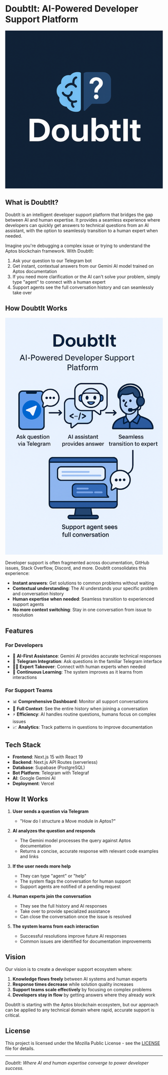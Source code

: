 # DoubtIt: AI-Powered Developer Support Platform

![DoubtIt Logo](public/doubtItLogo.png)

## What is DoubtIt?

DoubtIt is an intelligent developer support platform that bridges the gap between AI and human expertise. It provides a seamless experience where developers can quickly get answers to technical questions from an AI assistant, with the option to seamlessly transition to a human expert when needed.

Imagine you're debugging a complex issue or trying to understand the Aptos blockchain framework. With DoubtIt:

1. Ask your question to our Telegram bot
2. Get instant, contextual answers from our Gemini AI model trained on Aptos documentation
3. If you need more clarification or the AI can't solve your problem, simply type "agent" to connect with a human expert
4. Support agents see the full conversation history and can seamlessly take over

## How DoubtIt Works

![DoubtIt Architecture Diagram](public/doubtItDescription.png)

Developer support is often fragmented across documentation, GitHub issues, Stack Overflow, Discord, and more. DoubtIt consolidates this experience:

- **Instant answers**: Get solutions to common problems without waiting
- **Contextual understanding**: The AI understands your specific problem and conversation history
- **Human expertise when needed**: Seamless transition to experienced support agents
- **No more context switching**: Stay in one conversation from issue to resolution

## Features

### For Developers
- 🤖 **AI-First Assistance**: Gemini AI provides accurate technical responses
- 📱 **Telegram Integration**: Ask questions in the familiar Telegram interface
- 👨‍💻 **Expert Takeover**: Connect with human experts when needed
- 🔄 **Continuous Learning**: The system improves as it learns from interactions

### For Support Teams
- 📊 **Comprehensive Dashboard**: Monitor all support conversations
- 📝 **Full Context**: See the entire history when joining a conversation
- ⚡ **Efficiency**: AI handles routine questions, humans focus on complex issues
- 📈 **Analytics**: Track patterns in questions to improve documentation

## Tech Stack

- **Frontend**: Next.js 15 with React 19
- **Backend**: Next.js API Routes (serverless)
- **Database**: Supabase (PostgreSQL)
- **Bot Platform**: Telegram with Telegraf
- **AI**: Google Gemini AI
- **Deployment**: Vercel

## How It Works

1. **User sends a question via Telegram**
   - "How do I structure a Move module in Aptos?"

2. **AI analyzes the question and responds**
   - The Gemini model processes the query against Aptos documentation
   - Returns a concise, accurate response with relevant code examples and links

3. **If the user needs more help**
   - They can type "agent" or "help" 
   - The system flags the conversation for human support
   - Support agents are notified of a pending request

4. **Human experts join the conversation**
   - They see the full history and AI responses
   - Take over to provide specialized assistance
   - Can close the conversation once the issue is resolved

5. **The system learns from each interaction**
   - Successful resolutions improve future AI responses
   - Common issues are identified for documentation improvements

## Vision

Our vision is to create a developer support ecosystem where:

1. **Knowledge flows freely** between AI systems and human experts
2. **Response times decrease** while solution quality increases
3. **Support teams scale effectively** by focusing on complex problems
4. **Developers stay in flow** by getting answers where they already work

DoubtIt is starting with the Aptos blockchain ecosystem, but our approach can be applied to any technical domain where rapid, accurate support is critical.

## License

This project is licensed under the Mozilla Public License - see the [LICENSE](LICENSE) file for details.

---

*DoubtIt: Where AI and human expertise converge to power developer success.*